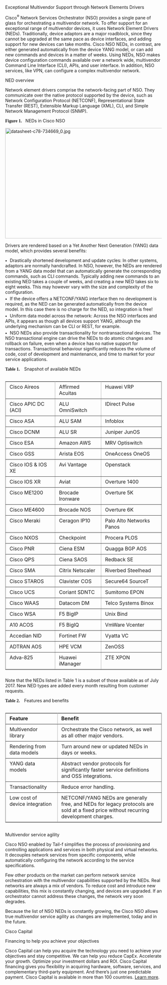









 
 
   <link rel="stylesheet" href="/etc/designs/cdc/transformation/wemdcmt_responsive.css"> 
   <link rel="stylesheet" href="/etc/designs/cdc/transformation/wemdcmt_responsive.css"></code> 
  <div class="WordSection1"> 
   <p class="pIntroCMT">Exceptional Multivendor Support through Network Elements Drivers</p> 
   <p class="pBody">Cisco<span class="Superscript"><sup class=" cSuperscript">®</sup></span> Network Services Orchestrator (NSO) provides a single pane of glass for orchestrating a multivendor network. To offer support for an exceptional range of multivendor devices, it uses Network Element Drivers (NEDs). Traditionally, device adaptors are a major roadblock, since they cannot be upgraded at the same pace as device interfaces, and adding support for new devices can take months. Cisco NSO NEDs, in contrast, are either generated automatically from the device YANG model, or can add new commands and devices in a matter of weeks. Using NEDs, NSO makes device configuration commands available over a network wide, multivendor Command Line Interface (CLI), APIs, and user interface. In addition, NSO services, like VPN, can configure a complex multivendor network.</p> 
   <p class="pSubhead1CMT">NED overview</p> 
   <p class="pBody">Network element drivers comprise the network-facing part of NSO. They communicate over the native protocol supported by the device, such as Network Configuration Protocol (NETCONF), Representational State Transfer (REST), Extensible Markup Language (XML), CLI, and Simple Network Management Protocol (SNMP).</p> 
   <div class=" pDefault"> 
    <b><span style="font-family:&quot;CiscoSans Light&quot;,&quot;sans-serif&quot;">Figure 1.&nbsp; <span style="font:7.0pt &quot;Times New Roman&quot;">&nbsp; </span></span></b>NEDs in Cisco NSO 
   </div> 
   <p class="pBody"><a href="https://www.cisco.com/c/dam/en/us/products/collateral/cloud-systems-management/network-services-orchestrator/datasheet-c78-734669.doc/_jcr_content/renditions/datasheet-c78-734669_0.jpg" class="show-image-alone" title="Related image, diagram or screenshot."><img id="Picture 0" src="/c/dam/en/us/products/collateral/cloud-systems-management/network-services-orchestrator/datasheet-c78-734669.doc/_jcr_content/renditions/datasheet-c78-734669_0.jpg" alt="datasheet-c78-734669_0.jpg" height="355" width="624"></a></p> 
   <p class="pBody" style="page-break-before:always">Drivers are rendered based on a Yet Another Next Generation (YANG) data model, which provides several benefits:</p> 
   <p class="pBulletCMT" style="font-style: normal; font-variant: normal; font-weight: normal;margin-bottom: 3pt; margin-right: 0pt; margin-top: 0pt; text-decoration: none; text-transform: none"><span style="font-size:7.0pt;font-family:&quot;Arial&quot;,&quot;sans-serif&quot;;position:relative;top:-.5pt">●<span style="font:7.0pt &quot;Times New Roman&quot;">&nbsp;&nbsp;&nbsp; </span></span>Drastically shortened development and update cycles: In other systems, adaptors are normally handcrafted. In NSO, however, the NEDs are rendered from a YANG data model that can automatically generate the corresponding commands, such as CLI commands. Typically adding new commands to an existing NED takes a couple of weeks, and creating a new NED takes six to eight weeks. This may however vary with the size and complexity of the configuration.</p> 
   <p class="pBulletCMT" style="font-style: normal; font-variant: normal; font-weight: normal;margin-bottom: 3pt; margin-right: 0pt; margin-top: 0pt; text-decoration: none; text-transform: none"><span style="font-size:7.0pt;font-family:&quot;Arial&quot;,&quot;sans-serif&quot;;position:relative;top:-.5pt">●<span style="font:7.0pt &quot;Times New Roman&quot;">&nbsp;&nbsp;&nbsp; </span></span>If the device offers a NETCONF/YANG interface then no development is required, as the NED can be generated automatically from the device model. In this case there is no charge for the NED, so integration is free!</p> 
   <p class="pBulletCMT" style="font-style: normal; font-variant: normal; font-weight: normal;margin-bottom: 3pt; margin-right: 0pt; margin-top: 0pt; text-decoration: none; text-transform: none"><span style="font-size:7.0pt;font-family:&quot;Arial&quot;,&quot;sans-serif&quot;;position:relative;top:-.5pt">●<span style="font:7.0pt &quot;Times New Roman&quot;">&nbsp;&nbsp;&nbsp; </span></span>Uniform data model across the network: Across the NSO interfaces and APIs, it appears as though all devices support YANG, although the underlying mechanism can be CLI or REST, for example.</p> 
   <p class="pBulletCMT" style="font-style: normal; font-variant: normal; font-weight: normal;margin-bottom: 3pt; margin-right: 0pt; margin-top: 0pt; text-decoration: none; text-transform: none"><span style="font-size:7.0pt;font-family:&quot;Arial&quot;,&quot;sans-serif&quot;;position:relative;top:-.5pt">●<span style="font:7.0pt &quot;Times New Roman&quot;">&nbsp;&nbsp;&nbsp; </span></span>NSO NEDs also provide transactionality for nontransactional devices. The NSO transactional engine can drive the NEDs to do atomic changes and rollback on failure, even when a device has no native support for transactions. Transactional behaviour significantly reduces the volume of code, cost of development and maintenance, and time to market for your service applications.</p> 
   <p class="pTableCaptionCMT"><b><span style="font-family:&quot;CiscoSans Light&quot;,&quot;sans-serif&quot;">Table 1.<span style="font:7.0pt &quot;Times New Roman&quot;">&nbsp;&nbsp;&nbsp;&nbsp;&nbsp; </span></span></b>Snapshot of available NEDs</p> 
   <div style="overflow-x: auto;"> 
    <table cellspacing="0" cellpadding="6" bordercolor="#ADADAD" border="1" width="100%"> 
     <tbody> 
      <tr align="left" valign="top"> 
       <td> <p class="pChart_subheadCMT" style="font-style: normal; font-variant: normal; margin-bottom: 3pt; margin-left: 3pt; margin-right: 3pt; margin-top: 3pt; text-align: left; text-decoration: none; text-indent: 0pt; text-transform: none"><span style="border:none windowtext 1.0pt;padding:0in">Cisco Aireos</span></p> </td> 
       <td> <p class="pChart_bodyCMT" style="font-style: normal; font-variant: normal; font-weight: normal; margin-bottom: 3pt; margin-left: 3pt; margin-right: 3pt; margin-top: 3pt; text-align: left; text-decoration: none; text-indent: 0pt; text-transform: none"><span style="border:none windowtext 1.0pt;padding:0in">Affirmed Acuitas</span></p> </td> 
       <td> <p class="pChart_bodyCMT" style="font-style: normal; font-variant: normal; font-weight: normal; margin-bottom: 3pt; margin-left: 3pt; margin-right: 3pt; margin-top: 3pt; text-align: left; text-decoration: none; text-indent: 0pt; text-transform: none"><span style="border:none windowtext 1.0pt;padding:0in">Huawei VRP</span></p> </td> 
      </tr> 
      <tr align="left" valign="top"> 
       <td> <p class="pChart_subheadCMT" style="font-style: normal; font-variant: normal; margin-bottom: 3pt; margin-left: 3pt; margin-right: 3pt; margin-top: 3pt; text-align: left; text-decoration: none; text-indent: 0pt; text-transform: none"><span style="border:none windowtext 1.0pt;padding:0in">Cisco APIC DC (ACI)</span></p> </td> 
       <td> <p class="pChart_bodyCMT" style="font-style: normal; font-variant: normal; font-weight: normal; margin-bottom: 3pt; margin-left: 3pt; margin-right: 3pt; margin-top: 3pt; text-align: left; text-decoration: none; text-indent: 0pt; text-transform: none"><span style="border:none windowtext 1.0pt;padding:0in">ALU OmniSwitch</span></p> </td> 
       <td> <p class="pChart_bodyCMT" style="font-style: normal; font-variant: normal; font-weight: normal; margin-bottom: 3pt; margin-left: 3pt; margin-right: 3pt; margin-top: 3pt; text-align: left; text-decoration: none; text-indent: 0pt; text-transform: none"><span style="border:none windowtext 1.0pt;padding:0in">IDirect Pulse</span></p> </td> 
      </tr> 
      <tr align="left" valign="top"> 
       <td> <p class="pChart_subheadCMT" style="font-style: normal; font-variant: normal; margin-bottom: 3pt; margin-left: 3pt; margin-right: 3pt; margin-top: 3pt; text-align: left; text-decoration: none; text-indent: 0pt; text-transform: none"><span style="border:none windowtext 1.0pt;padding:0in">Cisco ASA</span></p> </td> 
       <td> <p class="pChart_bodyCMT" style="font-style: normal; font-variant: normal; font-weight: normal; margin-bottom: 3pt; margin-left: 3pt; margin-right: 3pt; margin-top: 3pt; text-align: left; text-decoration: none; text-indent: 0pt; text-transform: none"><span style="border:none windowtext 1.0pt;padding:0in">ALU SAM</span></p> </td> 
       <td> <p class="pChart_bodyCMT" style="font-style: normal; font-variant: normal; font-weight: normal; margin-bottom: 3pt; margin-left: 3pt; margin-right: 3pt; margin-top: 3pt; text-align: left; text-decoration: none; text-indent: 0pt; text-transform: none"><span style="border:none windowtext 1.0pt;padding:0in">Infoblox</span></p> </td> 
      </tr> 
      <tr align="left" valign="top"> 
       <td> <p class="pChart_subheadCMT" style="font-style: normal; font-variant: normal; margin-bottom: 3pt; margin-left: 3pt; margin-right: 3pt; margin-top: 3pt; text-align: left; text-decoration: none; text-indent: 0pt; text-transform: none"><span style="border:none windowtext 1.0pt;padding:0in">Cisco DCNM</span></p> </td> 
       <td> <p class="pChart_bodyCMT" style="font-style: normal; font-variant: normal; font-weight: normal; margin-bottom: 3pt; margin-left: 3pt; margin-right: 3pt; margin-top: 3pt; text-align: left; text-decoration: none; text-indent: 0pt; text-transform: none"><span style="border:none windowtext 1.0pt;padding:0in">ALU SR</span></p> </td> 
       <td> <p class="pChart_bodyCMT" style="font-style: normal; font-variant: normal; font-weight: normal; margin-bottom: 3pt; margin-left: 3pt; margin-right: 3pt; margin-top: 3pt; text-align: left; text-decoration: none; text-indent: 0pt; text-transform: none"><span style="border:none windowtext 1.0pt;padding:0in">Juniper JunOS</span></p> </td> 
      </tr> 
      <tr align="left" valign="top"> 
       <td> <p class="pChart_subheadCMT" style="font-style: normal; font-variant: normal; margin-bottom: 3pt; margin-left: 3pt; margin-right: 3pt; margin-top: 3pt; text-align: left; text-decoration: none; text-indent: 0pt; text-transform: none"><span style="border:none windowtext 1.0pt;padding:0in">Cisco ESA</span></p> </td> 
       <td> <p class="pChart_bodyCMT" style="font-style: normal; font-variant: normal; font-weight: normal; margin-bottom: 3pt; margin-left: 3pt; margin-right: 3pt; margin-top: 3pt; text-align: left; text-decoration: none; text-indent: 0pt; text-transform: none"><span style="border:none windowtext 1.0pt;padding:0in">Amazon AWS</span></p> </td> 
       <td> <p class="pChart_bodyCMT" style="font-style: normal; font-variant: normal; font-weight: normal; margin-bottom: 3pt; margin-left: 3pt; margin-right: 3pt; margin-top: 3pt; text-align: left; text-decoration: none; text-indent: 0pt; text-transform: none"><span style="border:none windowtext 1.0pt;padding:0in">MRV Optiswitch</span></p> </td> 
      </tr> 
      <tr align="left" valign="top"> 
       <td> <p class="pChart_subheadCMT" style="font-style: normal; font-variant: normal; margin-bottom: 3pt; margin-left: 3pt; margin-right: 3pt; margin-top: 3pt; text-align: left; text-decoration: none; text-indent: 0pt; text-transform: none"><span style="border:none windowtext 1.0pt;padding:0in">Cisco GSS</span></p> </td> 
       <td> <p class="pChart_bodyCMT" style="font-style: normal; font-variant: normal; font-weight: normal; margin-bottom: 3pt; margin-left: 3pt; margin-right: 3pt; margin-top: 3pt; text-align: left; text-decoration: none; text-indent: 0pt; text-transform: none"><span style="border:none windowtext 1.0pt;padding:0in">Arista EOS</span></p> </td> 
       <td> <p class="pChart_bodyCMT" style="font-style: normal; font-variant: normal; font-weight: normal; margin-bottom: 3pt; margin-left: 3pt; margin-right: 3pt; margin-top: 3pt; text-align: left; text-decoration: none; text-indent: 0pt; text-transform: none"><span style="border:none windowtext 1.0pt;padding:0in">OneAccess OneOS</span></p> </td> 
      </tr> 
      <tr align="left" valign="top"> 
       <td> <p class="pChart_subheadCMT" style="font-style: normal; font-variant: normal; margin-bottom: 3pt; margin-left: 3pt; margin-right: 3pt; margin-top: 3pt; text-align: left; text-decoration: none; text-indent: 0pt; text-transform: none"><span style="border:none windowtext 1.0pt;padding:0in">Cisco IOS &amp; IOS XE</span></p> </td> 
       <td> <p class="pChart_bodyCMT" style="font-style: normal; font-variant: normal; font-weight: normal; margin-bottom: 3pt; margin-left: 3pt; margin-right: 3pt; margin-top: 3pt; text-align: left; text-decoration: none; text-indent: 0pt; text-transform: none"><span style="border:none windowtext 1.0pt;padding:0in">Avi Vantage</span></p> </td> 
       <td> <p class="pChart_bodyCMT" style="font-style: normal; font-variant: normal; font-weight: normal; margin-bottom: 3pt; margin-left: 3pt; margin-right: 3pt; margin-top: 3pt; text-align: left; text-decoration: none; text-indent: 0pt; text-transform: none"><span style="border:none windowtext 1.0pt;padding:0in">Openstack</span></p> </td> 
      </tr> 
      <tr align="left" valign="top"> 
       <td> <p class="pChart_subheadCMT" style="font-style: normal; font-variant: normal; margin-bottom: 3pt; margin-left: 3pt; margin-right: 3pt; margin-top: 3pt; text-align: left; text-decoration: none; text-indent: 0pt; text-transform: none"><span style="border:none windowtext 1.0pt;padding:0in">Cisco IOS XR</span></p> </td> 
       <td> <p class="pChart_bodyCMT" style="font-style: normal; font-variant: normal; font-weight: normal; margin-bottom: 3pt; margin-left: 3pt; margin-right: 3pt; margin-top: 3pt; text-align: left; text-decoration: none; text-indent: 0pt; text-transform: none"><span style="border:none windowtext 1.0pt;padding:0in">Aviat</span></p> </td> 
       <td> <p class="pChart_bodyCMT" style="font-style: normal; font-variant: normal; font-weight: normal; margin-bottom: 3pt; margin-left: 3pt; margin-right: 3pt; margin-top: 3pt; text-align: left; text-decoration: none; text-indent: 0pt; text-transform: none"><span style="border:none windowtext 1.0pt;padding:0in">Overture 1400</span></p> </td> 
      </tr> 
      <tr align="left" valign="top"> 
       <td> <p class="pChart_subheadCMT" style="font-style: normal; font-variant: normal; margin-bottom: 3pt; margin-left: 3pt; margin-right: 3pt; margin-top: 3pt; text-align: left; text-decoration: none; text-indent: 0pt; text-transform: none"><span style="border:none windowtext 1.0pt;padding:0in">Cisco ME1200</span></p> </td> 
       <td> <p class="pChart_bodyCMT" style="font-style: normal; font-variant: normal; font-weight: normal; margin-bottom: 3pt; margin-left: 3pt; margin-right: 3pt; margin-top: 3pt; text-align: left; text-decoration: none; text-indent: 0pt; text-transform: none"><span style="border:none windowtext 1.0pt;padding:0in">Brocade Ironware</span></p> </td> 
       <td> <p class="pChart_bodyCMT" style="font-style: normal; font-variant: normal; font-weight: normal; margin-bottom: 3pt; margin-left: 3pt; margin-right: 3pt; margin-top: 3pt; text-align: left; text-decoration: none; text-indent: 0pt; text-transform: none"><span style="border:none windowtext 1.0pt;padding:0in">Overture 5K</span></p> </td> 
      </tr> 
      <tr align="left" valign="top"> 
       <td> <p class="pChart_subheadCMT" style="font-style: normal; font-variant: normal; margin-bottom: 3pt; margin-left: 3pt; margin-right: 3pt; margin-top: 3pt; text-align: left; text-decoration: none; text-indent: 0pt; text-transform: none"><span style="border:none windowtext 1.0pt;padding:0in">Cisco ME4600</span></p> </td> 
       <td> <p class="pChart_bodyCMT" style="font-style: normal; font-variant: normal; font-weight: normal; margin-bottom: 3pt; margin-left: 3pt; margin-right: 3pt; margin-top: 3pt; text-align: left; text-decoration: none; text-indent: 0pt; text-transform: none"><span style="border:none windowtext 1.0pt;padding:0in">Brocade NOS</span></p> </td> 
       <td> <p class="pChart_bodyCMT" style="font-style: normal; font-variant: normal; font-weight: normal; margin-bottom: 3pt; margin-left: 3pt; margin-right: 3pt; margin-top: 3pt; text-align: left; text-decoration: none; text-indent: 0pt; text-transform: none"><span style="border:none windowtext 1.0pt;padding:0in">Overture 6K</span></p> </td> 
      </tr> 
      <tr align="left" valign="top"> 
       <td> <p class="pChart_subheadCMT" style="font-style: normal; font-variant: normal; margin-bottom: 3pt; margin-left: 3pt; margin-right: 3pt; margin-top: 3pt; text-align: left; text-decoration: none; text-indent: 0pt; text-transform: none"><span style="border:none windowtext 1.0pt;padding:0in">Cisco Meraki</span></p> </td> 
       <td> <p class="pChart_bodyCMT" style="font-style: normal; font-variant: normal; font-weight: normal; margin-bottom: 3pt; margin-left: 3pt; margin-right: 3pt; margin-top: 3pt; text-align: left; text-decoration: none; text-indent: 0pt; text-transform: none"><span style="border:none windowtext 1.0pt;padding:0in">Ceragon IP10</span></p> </td> 
       <td> <p class="pChart_bodyCMT" style="font-style: normal; font-variant: normal; font-weight: normal; margin-bottom: 3pt; margin-left: 3pt; margin-right: 3pt; margin-top: 3pt; text-align: left; text-decoration: none; text-indent: 0pt; text-transform: none"><span style="border:none windowtext 1.0pt;padding:0in">Palo Alto Networks Panos</span></p> </td> 
      </tr> 
      <tr align="left" valign="top"> 
       <td> <p class="pChart_subheadCMT" style="font-style: normal; font-variant: normal; margin-bottom: 3pt; margin-left: 3pt; margin-right: 3pt; margin-top: 3pt; text-align: left; text-decoration: none; text-indent: 0pt; text-transform: none"><span style="border:none windowtext 1.0pt;padding:0in">Cisco NXOS</span></p> </td> 
       <td> <p class="pChart_bodyCMT" style="font-style: normal; font-variant: normal; font-weight: normal; margin-bottom: 3pt; margin-left: 3pt; margin-right: 3pt; margin-top: 3pt; text-align: left; text-decoration: none; text-indent: 0pt; text-transform: none"><span style="border:none windowtext 1.0pt;padding:0in">Checkpoint</span></p> </td> 
       <td> <p class="pChart_bodyCMT" style="font-style: normal; font-variant: normal; font-weight: normal; margin-bottom: 3pt; margin-left: 3pt; margin-right: 3pt; margin-top: 3pt; text-align: left; text-decoration: none; text-indent: 0pt; text-transform: none"><span style="border:none windowtext 1.0pt;padding:0in">Procera PLOS</span></p> </td> 
      </tr> 
      <tr align="left" valign="top"> 
       <td> <p class="pChart_subheadCMT" style="font-style: normal; font-variant: normal; margin-bottom: 3pt; margin-left: 3pt; margin-right: 3pt; margin-top: 3pt; text-align: left; text-decoration: none; text-indent: 0pt; text-transform: none"><span style="border:none windowtext 1.0pt;padding:0in">Cisco PNR</span></p> </td> 
       <td> <p class="pChart_bodyCMT" style="font-style: normal; font-variant: normal; font-weight: normal; margin-bottom: 3pt; margin-left: 3pt; margin-right: 3pt; margin-top: 3pt; text-align: left; text-decoration: none; text-indent: 0pt; text-transform: none"><span style="border:none windowtext 1.0pt;padding:0in">Ciena ESM</span></p> </td> 
       <td> <p class="pChart_bodyCMT" style="font-style: normal; font-variant: normal; font-weight: normal; margin-bottom: 3pt; margin-left: 3pt; margin-right: 3pt; margin-top: 3pt; text-align: left; text-decoration: none; text-indent: 0pt; text-transform: none"><span style="border:none windowtext 1.0pt;padding:0in">Quagga BGP AOS</span></p> </td> 
      </tr> 
      <tr align="left" valign="top"> 
       <td> <p class="pChart_subheadCMT" style="font-style: normal; font-variant: normal; margin-bottom: 3pt; margin-left: 3pt; margin-right: 3pt; margin-top: 3pt; text-align: left; text-decoration: none; text-indent: 0pt; text-transform: none">Cisco QPS</p> </td> 
       <td> <p class="pChart_bodyCMT" style="font-style: normal; font-variant: normal; font-weight: normal; margin-bottom: 3pt; margin-left: 3pt; margin-right: 3pt; margin-top: 3pt; text-align: left; text-decoration: none; text-indent: 0pt; text-transform: none"><span style="border:none windowtext 1.0pt;padding:0in">Ciena SAOS</span></p> </td> 
       <td> <p class="pChart_bodyCMT" style="font-style: normal; font-variant: normal; font-weight: normal; margin-bottom: 3pt; margin-left: 3pt; margin-right: 3pt; margin-top: 3pt; text-align: left; text-decoration: none; text-indent: 0pt; text-transform: none"><span style="border:none windowtext 1.0pt;padding:0in">Redback SE</span></p> </td> 
      </tr> 
      <tr align="left" valign="top"> 
       <td> <p class="pChart_subheadCMT" style="font-style: normal; font-variant: normal; margin-bottom: 3pt; margin-left: 3pt; margin-right: 3pt; margin-top: 3pt; text-align: left; text-decoration: none; text-indent: 0pt; text-transform: none"><span style="border:none windowtext 1.0pt;padding:0in">Cisco SMA</span></p> </td> 
       <td> <p class="pChart_bodyCMT" style="font-style: normal; font-variant: normal; font-weight: normal; margin-bottom: 3pt; margin-left: 3pt; margin-right: 3pt; margin-top: 3pt; text-align: left; text-decoration: none; text-indent: 0pt; text-transform: none"><span style="border:none windowtext 1.0pt;padding:0in">Citrix Netscaler</span></p> </td> 
       <td> <p class="pChart_bodyCMT" style="font-style: normal; font-variant: normal; font-weight: normal; margin-bottom: 3pt; margin-left: 3pt; margin-right: 3pt; margin-top: 3pt; text-align: left; text-decoration: none; text-indent: 0pt; text-transform: none"><span style="border:none windowtext 1.0pt;padding:0in">Riverbed Steelhead</span></p> </td> 
      </tr> 
      <tr align="left" valign="top"> 
       <td> <p class="pChart_subheadCMT" style="font-style: normal; font-variant: normal; margin-bottom: 3pt; margin-left: 3pt; margin-right: 3pt; margin-top: 3pt; text-align: left; text-decoration: none; text-indent: 0pt; text-transform: none"><span style="border:none windowtext 1.0pt;padding:0in">Cisco STAROS</span></p> </td> 
       <td> <p class="pChart_bodyCMT" style="font-style: normal; font-variant: normal; font-weight: normal; margin-bottom: 3pt; margin-left: 3pt; margin-right: 3pt; margin-top: 3pt; text-align: left; text-decoration: none; text-indent: 0pt; text-transform: none"><span style="border:none windowtext 1.0pt;padding:0in">Clavister COS</span></p> </td> 
       <td> <p class="pChart_bodyCMT" style="font-style: normal; font-variant: normal; font-weight: normal; margin-bottom: 3pt; margin-left: 3pt; margin-right: 3pt; margin-top: 3pt; text-align: left; text-decoration: none; text-indent: 0pt; text-transform: none"><span style="border:none windowtext 1.0pt;padding:0in">Secure64 SourceT</span></p> </td> 
      </tr> 
      <tr align="left" valign="top"> 
       <td> <p class="pChart_subheadCMT" style="font-style: normal; font-variant: normal; margin-bottom: 3pt; margin-left: 3pt; margin-right: 3pt; margin-top: 3pt; text-align: left; text-decoration: none; text-indent: 0pt; text-transform: none"><span style="border:none windowtext 1.0pt;padding:0in">Cisco UCS</span></p> </td> 
       <td> <p class="pChart_bodyCMT" style="font-style: normal; font-variant: normal; font-weight: normal; margin-bottom: 3pt; margin-left: 3pt; margin-right: 3pt; margin-top: 3pt; text-align: left; text-decoration: none; text-indent: 0pt; text-transform: none"><span style="border:none windowtext 1.0pt;padding:0in">Coriant SDNTC</span></p> </td> 
       <td> <p class="pChart_bodyCMT" style="font-style: normal; font-variant: normal; font-weight: normal; margin-bottom: 3pt; margin-left: 3pt; margin-right: 3pt; margin-top: 3pt; text-align: left; text-decoration: none; text-indent: 0pt; text-transform: none"><span style="border:none windowtext 1.0pt;padding:0in">Sumitomo EPON</span></p> </td> 
      </tr> 
      <tr align="left" valign="top"> 
       <td> <p class="pChart_subheadCMT" style="font-style: normal; font-variant: normal; margin-bottom: 3pt; margin-left: 3pt; margin-right: 3pt; margin-top: 3pt; text-align: left; text-decoration: none; text-indent: 0pt; text-transform: none"><span style="border:none windowtext 1.0pt;padding:0in">Cisco WAAS</span></p> </td> 
       <td> <p class="pChart_bodyCMT" style="font-style: normal; font-variant: normal; font-weight: normal; margin-bottom: 3pt; margin-left: 3pt; margin-right: 3pt; margin-top: 3pt; text-align: left; text-decoration: none; text-indent: 0pt; text-transform: none"><span style="border:none windowtext 1.0pt;padding:0in">Datacom DM</span></p> </td> 
       <td> <p class="pChart_bodyCMT" style="font-style: normal; font-variant: normal; font-weight: normal; margin-bottom: 3pt; margin-left: 3pt; margin-right: 3pt; margin-top: 3pt; text-align: left; text-decoration: none; text-indent: 0pt; text-transform: none"><span style="border:none windowtext 1.0pt;padding:0in">Telco Systems Binox</span></p> </td> 
      </tr> 
      <tr align="left" valign="top"> 
       <td> <p class="pChart_subheadCMT" style="font-style: normal; font-variant: normal; margin-bottom: 3pt; margin-left: 3pt; margin-right: 3pt; margin-top: 3pt; text-align: left; text-decoration: none; text-indent: 0pt; text-transform: none"><span style="border:none windowtext 1.0pt;padding:0in">Cisco WSA</span></p> </td> 
       <td> <p class="pChart_bodyCMT" style="font-style: normal; font-variant: normal; font-weight: normal; margin-bottom: 3pt; margin-left: 3pt; margin-right: 3pt; margin-top: 3pt; text-align: left; text-decoration: none; text-indent: 0pt; text-transform: none"><span style="border:none windowtext 1.0pt;padding:0in">F5 BigIP</span></p> </td> 
       <td> <p class="pChart_bodyCMT" style="font-style: normal; font-variant: normal; font-weight: normal; margin-bottom: 3pt; margin-left: 3pt; margin-right: 3pt; margin-top: 3pt; text-align: left; text-decoration: none; text-indent: 0pt; text-transform: none"><span style="border:none windowtext 1.0pt;padding:0in">Unix Bind</span></p> </td> 
      </tr> 
      <tr align="left" valign="top"> 
       <td> <p class="pChart_subheadCMT" style="font-style: normal; font-variant: normal; margin-bottom: 3pt; margin-left: 3pt; margin-right: 3pt; margin-top: 3pt; text-align: left; text-decoration: none; text-indent: 0pt; text-transform: none"><span style="border:none windowtext 1.0pt;padding:0in">A10 ACOS</span></p> </td> 
       <td> <p class="pChart_bodyCMT" style="font-style: normal; font-variant: normal; font-weight: normal; margin-bottom: 3pt; margin-left: 3pt; margin-right: 3pt; margin-top: 3pt; text-align: left; text-decoration: none; text-indent: 0pt; text-transform: none"><span style="border:none windowtext 1.0pt;padding:0in">F5 BigIQ</span></p> </td> 
       <td> <p class="pChart_bodyCMT" style="font-style: normal; font-variant: normal; font-weight: normal; margin-bottom: 3pt; margin-left: 3pt; margin-right: 3pt; margin-top: 3pt; text-align: left; text-decoration: none; text-indent: 0pt; text-transform: none"><span style="border:none windowtext 1.0pt;padding:0in">VmWare Vcenter</span></p> </td> 
      </tr> 
      <tr align="left" valign="top"> 
       <td> <p class="pChart_subheadCMT" style="font-style: normal; font-variant: normal; margin-bottom: 3pt; margin-left: 3pt; margin-right: 3pt; margin-top: 3pt; text-align: left; text-decoration: none; text-indent: 0pt; text-transform: none"><span style="border:none windowtext 1.0pt;padding:0in">Accedian NID</span></p> </td> 
       <td> <p class="pChart_bodyCMT" style="font-style: normal; font-variant: normal; font-weight: normal; margin-bottom: 3pt; margin-left: 3pt; margin-right: 3pt; margin-top: 3pt; text-align: left; text-decoration: none; text-indent: 0pt; text-transform: none"><span style="border:none windowtext 1.0pt;padding:0in">Fortinet FW</span></p> </td> 
       <td> <p class="pChart_bodyCMT" style="font-style: normal; font-variant: normal; font-weight: normal; margin-bottom: 3pt; margin-left: 3pt; margin-right: 3pt; margin-top: 3pt; text-align: left; text-decoration: none; text-indent: 0pt; text-transform: none"><span style="border:none windowtext 1.0pt;padding:0in">Vyatta VC</span></p> </td> 
      </tr> 
      <tr align="left" valign="top"> 
       <td> <p class="pChart_subheadCMT" style="font-style: normal; font-variant: normal; margin-bottom: 3pt; margin-left: 3pt; margin-right: 3pt; margin-top: 3pt; text-align: left; text-decoration: none; text-indent: 0pt; text-transform: none"><span style="border:none windowtext 1.0pt;padding:0in">ADTRAN AOS</span></p> </td> 
       <td> <p class="pChart_bodyCMT" style="font-style: normal; font-variant: normal; font-weight: normal; margin-bottom: 3pt; margin-left: 3pt; margin-right: 3pt; margin-top: 3pt; text-align: left; text-decoration: none; text-indent: 0pt; text-transform: none"><span style="border:none windowtext 1.0pt;padding:0in">HPE VCM</span></p> </td> 
       <td> <p class="pChart_bodyCMT" style="font-style: normal; font-variant: normal; font-weight: normal; margin-bottom: 3pt; margin-left: 3pt; margin-right: 3pt; margin-top: 3pt; text-align: left; text-decoration: none; text-indent: 0pt; text-transform: none"><span style="border:none windowtext 1.0pt;padding:0in">ZenOSS</span></p> </td> 
      </tr> 
      <tr align="left" valign="top"> 
       <td> <p class="pChart_subheadCMT" style="font-style: normal; font-variant: normal; margin-bottom: 3pt; margin-left: 3pt; margin-right: 3pt; margin-top: 3pt; text-align: left; text-decoration: none; text-indent: 0pt; text-transform: none"><span style="border:none windowtext 1.0pt;padding:0in">Adva-825</span></p> </td> 
       <td> <p class="pChart_bodyCMT" style="font-style: normal; font-variant: normal; font-weight: normal; margin-bottom: 3pt; margin-left: 3pt; margin-right: 3pt; margin-top: 3pt; text-align: left; text-decoration: none; text-indent: 0pt; text-transform: none"><span style="border:none windowtext 1.0pt;padding:0in">Huawei iManager</span></p> </td> 
       <td> <p class="pChart_bodyCMT" style="font-style: normal; font-variant: normal; font-weight: normal; margin-bottom: 3pt; margin-left: 3pt; margin-right: 3pt; margin-top: 3pt; text-align: left; text-decoration: none; text-indent: 0pt; text-transform: none"><span style="border:none windowtext 1.0pt;padding:0in">ZTE XPON</span></p> </td> 
      </tr> 
     </tbody> 
    </table> 
   </div> 
   <p class="pBody" style="margin-top:7.0pt">Note that the NEDs listed in Table 1 is a subset of those available as of July 2017. New NED types are added every month resulting from customer requests.</p> 
   <p class="pTableCaptionCMT" style="page-break-before:always"><b><span style="font-family:&quot;CiscoSans Light&quot;,&quot;sans-serif&quot;">Table 2.<span style="font:7.0pt &quot;Times New Roman&quot;">&nbsp;&nbsp;&nbsp;&nbsp;&nbsp; </span></span></b>Features and benefits</p> 
   <div style="overflow-x: auto;"> 
    <table cellspacing="0" cellpadding="6" bordercolor="#ADADAD" border="1" width="100%"> 
     <tbody> 
      <tr align="left" valign="top"> 
       <td> <p class="pChart_headCMT" style="font-style: normal; font-variant: normal; font-weight: bold; margin-bottom: 3pt; margin-left: 3pt; margin-right: 3pt; margin-top: 3pt; text-align: left; text-indent: 0pt; text-transform: none">Feature</p> </td> 
       <td> <p class="pChart_headCMT" style="font-style: normal; font-variant: normal; font-weight: bold; margin-bottom: 3pt; margin-left: 3pt; margin-right: 3pt; margin-top: 3pt; text-align: left; text-indent: 0pt; text-transform: none">Benefit</p> </td> 
      </tr> 
      <tr align="left" valign="top"> 
       <td> <p class="pChart_subheadCMT" style="font-style: normal; font-variant: normal; margin-bottom: 3pt; margin-left: 3pt; margin-right: 3pt; margin-top: 3pt; text-align: left; text-decoration: none; text-indent: 0pt; text-transform: none">Multivendor library</p> </td> 
       <td> <p class="pChart_bodyCMT" style="font-style: normal; font-variant: normal; font-weight: normal; margin-bottom: 3pt; margin-left: 3pt; margin-right: 3pt; margin-top: 3pt; text-align: left; text-decoration: none; text-indent: 0pt; text-transform: none">Orchestrate the Cisco network, as well as all other major vendors.</p> </td> 
      </tr> 
      <tr align="left" valign="top"> 
       <td> <p class="pChart_subheadCMT" style="font-style: normal; font-variant: normal; margin-bottom: 3pt; margin-left: 3pt; margin-right: 3pt; margin-top: 3pt; text-align: left; text-decoration: none; text-indent: 0pt; text-transform: none">Rendering from data models</p> </td> 
       <td> <p class="pChart_bodyCMT" style="font-style: normal; font-variant: normal; font-weight: normal; margin-bottom: 3pt; margin-left: 3pt; margin-right: 3pt; margin-top: 3pt; text-align: left; text-decoration: none; text-indent: 0pt; text-transform: none">Turn around new or updated NEDs in days or weeks.</p> </td> 
      </tr> 
      <tr align="left" valign="top"> 
       <td> <p class="pChart_subheadCMT" style="font-style: normal; font-variant: normal; margin-bottom: 3pt; margin-left: 3pt; margin-right: 3pt; margin-top: 3pt; text-align: left; text-decoration: none; text-indent: 0pt; text-transform: none">YANG data models</p> </td> 
       <td> <p class="pChart_bodyCMT" style="font-style: normal; font-variant: normal; font-weight: normal; margin-bottom: 3pt; margin-left: 3pt; margin-right: 3pt; margin-top: 3pt; text-align: left; text-decoration: none; text-indent: 0pt; text-transform: none">Abstract vendor protocols for significantly faster service definitions and OSS integrations.</p> </td> 
      </tr> 
      <tr align="left" valign="top"> 
       <td> <p class="pChart_subheadCMT" style="font-style: normal; font-variant: normal; margin-bottom: 3pt; margin-left: 3pt; margin-right: 3pt; margin-top: 3pt; text-align: left; text-decoration: none; text-indent: 0pt; text-transform: none">Transactionality</p> </td> 
       <td> <p class="pChart_bodyCMT" style="font-style: normal; font-variant: normal; font-weight: normal; margin-bottom: 3pt; margin-left: 3pt; margin-right: 3pt; margin-top: 3pt; text-align: left; text-decoration: none; text-indent: 0pt; text-transform: none">Reduce error handling.</p> </td> 
      </tr> 
      <tr align="left" valign="top"> 
       <td> <p class="pChart_subheadCMT" style="font-style: normal; font-variant: normal; margin-bottom: 3pt; margin-left: 3pt; margin-right: 3pt; margin-top: 3pt; text-align: left; text-decoration: none; text-indent: 0pt; text-transform: none">Low cost of device integration</p> </td> 
       <td> <p class="pChart_bodyCMT" style="font-style: normal; font-variant: normal; font-weight: normal; margin-bottom: 3pt; margin-left: 3pt; margin-right: 3pt; margin-top: 3pt; text-align: left; text-decoration: none; text-indent: 0pt; text-transform: none">NETCONF/YANG NEDs are generally free, and NEDs for legacy protocols are sold at a fixed price without recurring development charges.</p> </td> 
      </tr> 
     </tbody> 
    </table> 
   </div> 
   <p class="pSubhead1CMT">Multivendor service agility</p> 
   <p class="pBody">Cisco NSO enabled by Tail-f simplifies the process of provisioning and controlling applications and services in both physical and virtual networks. It decouples network services from specific components, while automatically configuring the network according to the service specifications. </p> 
   <p class="pBody">Few other products on the market can perform network service orchestration with the multivendor capabilities supported by the NEDs. Real networks are always a mix of vendors. To reduce cost and introduce new capabilities, this mix is constantly changing, and devices are upgraded. If an orchestrator cannot address these changes, the network very soon degrades.</p> 
   <p class="pBody">Because the list of NSO NEDs is constantly growing, the Cisco NSO allows true multivendor service agility as changes are implemented, today and in the future.</p> 
   <p class="pSubhead1CMT">Cisco Capital</p> 
   <p class="pSubhead2CMT" style="margin-top:0in">Financing to help you achieve your objectives</p> 
   <p class="pBody">Cisco Capital can help you acquire the technology you need to achieve your objectives and stay competitive. We can help you reduce CapEx. Accelerate your growth. Optimize your investment dollars and ROI. Cisco Capital financing gives you flexibility in acquiring hardware, software, services, and complementary third-party equipment. And there’s just one predictable payment. Cisco Capital is available in more than 100 countries. <a href="https://www.cisco.com/web/ciscocapital/americas/us/index.html">Learn more</a>.</p> 
   <p class="pBody">&nbsp;</p> 
   <p class="pBody">&nbsp;</p> 
   <p class="pBody">&nbsp;</p> 
  </div>
 



